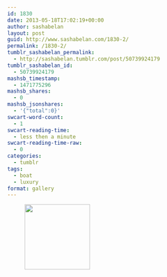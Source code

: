 ```yaml
---
id: 1830
date: 2013-05-18T17:02:19+00:00
author: sashabelan
layout: post
guid: http://www.sashabelan.com/1830-2/
permalink: /1830-2/
tumblr_sashabelan_permalink:
  - http://sashabelan.tumblr.com/post/50739924179
tumblr_sashabelan_id:
  - 50739924179
mashsb_timestamp:
  - 1471775296
mashsb_shares:
  - 0
mashsb_jsonshares:
  - '{"total":0}'
swcart-word-count:
  - 1
swcart-reading-time:
  - less then a minute
swcart-reading-time-raw:
  - 0
categories:
  - tumblr
tags:
  - boat
  - luxury
format: gallery
---
```

<div id='gallery-326' class='gallery galleryid-1830 gallery-columns-3 gallery-size-thumbnail'>
  <figure class='gallery-item'> 
  
  <div class='gallery-icon portrait'>
    <a href='http://www.sashabelan.ru/1830-2/attachment/1831/'><img width="150" height="150" src="http://www.sashabelan.ru/wp-content/uploads/2013/05/tumblr_mn07bvqNGl1qarj97o1_500-150x150.jpg" class="attachment-thumbnail size-thumbnail" alt="" srcset="http://www.sashabelan.ru/wp-content/uploads/2013/05/tumblr_mn07bvqNGl1qarj97o1_500-150x150.jpg 150w, http://www.sashabelan.ru/wp-content/uploads/2013/05/tumblr_mn07bvqNGl1qarj97o1_500-403x400.jpg 403w" sizes="(max-width: 150px) 100vw, 150px" /></a>
  </div></figure>
</div>